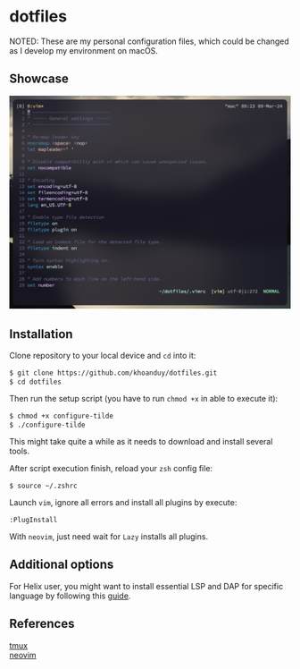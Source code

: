 # dotfiles
NOTED: These are my personal configuration files, which could be changed as I develop my environment on macOS.

## Showcase
![image](./screenshots/vim-screenshot.png)

## Installation
Clone repository to your local device and `cd` into it:
```shell script
$ git clone https://github.com/khoanduy/dotfiles.git
$ cd dotfiles
```
Then run the setup script (you have to run `chmod +x` in able to execute it):
```shell script
$ chmod +x configure-tilde
$ ./configure-tilde
```
This might take quite a while as it needs to download and install several tools.

After script execution finish, reload your `zsh` config file:
```shell script
$ source ~/.zshrc
```

Launch `vim`, ignore all errors and install all plugins by execute:
```vim
:PlugInstall
```
With `neovim`, just need wait for `Lazy` installs all plugins.

## Additional options
For Helix user, you might want to install essential LSP and DAP for specific language 
by following this [guide](https://github.com/helix-editor/helix/wiki/How-to-install-the-default-language-servers).

## References
[tmux](https://github.com/tmux/tmux)\
[neovim](https://neovim.io/doc/user/index.html)
